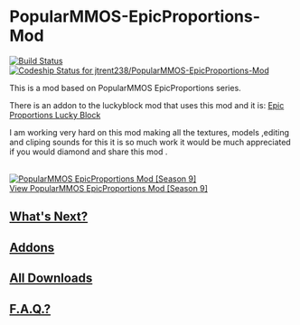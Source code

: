 # PopularMMOS-EpicProportions-Mod 
[![Build Status](https://travis-ci.org/jtrent238/PopularMMOS-EpicProportions-Mod.svg?branch=master)](https://travis-ci.org/jtrent238/PopularMMOS-EpicProportions-Mod) [ ![Codeship Status for jtrent238/PopularMMOS-EpicProportions-Mod](https://codeship.com/projects/1003c190-4e1a-0134-ccf6-4e2c8cfaa9af/status?branch=master)](https://codeship.com/projects/170713) 


This is a mod based on PopularMMOS EpicProportions series. 

There is an addon to the luckyblock mod that uses this mod and it is: 
[Epic Proportions Lucky Block](https://github.com/jtrent238/Epic-Proportions-Lucky-Block)

I am working very hard on this mod making all the textures, models ,editing and cliping sounds for this it is so much work it would be much appreciated if you would diamond and share this mod .

<a href="http://www.planetminecraft.com/mod/popularmmos-epicproportions-mod-season-9/" title="PopularMMOS EpicProportions Mod [Season 9] Minecraft Mod"><br /><img src="http://www.planetminecraft.com/files/resource_media/screenshot/1627/7609de8af-110333696_thumb.jpg" alt="PopularMMOS EpicProportions Mod [Season 9]" border="0"/><br/>View PopularMMOS EpicProportions Mod [Season 9]</a>

## [What's Next?](https://github.com/jtrent238/PopularMMOS-EpicProportions-Mod/wiki/Coming-Soon)

## [Addons](https://github.com/jtrent238/PopularMMOS-EpicProportions-Mod/wiki/Addons)

## [All Downloads](https://jtrent238.github.io/PopularMMOS-EpicProportions-Mod/)

## [F.A.Q.?](https://github.com/jtrent238/PopularMMOS-EpicProportions-Mod/wiki/FAQ)

<center><a href="https://www.patreon.com/jtrent238" title=""><br /><img src="http://project2nd.com/img/Logo_Patreon.png" alt="" border="0"/><br/></a></center>
